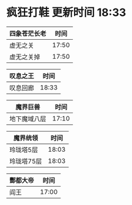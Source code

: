 # 疯狂打鞋 更新时间 18:33

| 四象苍茫长老   | 时间    |
|--------|-------|
| 虚无之关 | 17:50 |
| 虚无之关掉 | 17:50 |

| 叹息之王   | 时间    |
|--------|-------|
| 叹息回廊 | 18:33 |

| 魔界巨兽   | 时间    |
|--------|-------|
| 地下魔域八层 | 17:10 |

| 魔界统领   | 时间    |
|--------|-------|
| 玲珑塔5层 | 18:03 |
| 玲珑塔75层 | 18:03 |

| 酆都大帝   | 时间    |
|--------|-------|
| 阎王 | 17:00 |
